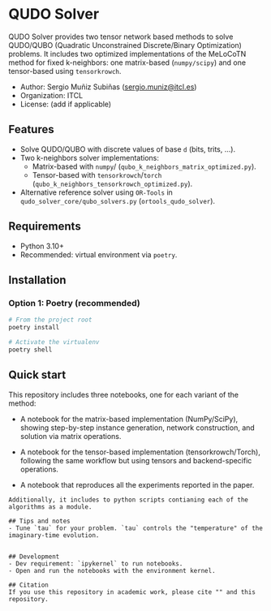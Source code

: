 # QUDO Solver

QUDO Solver provides two tensor network based methods to solve QUDO/QUBO (Quadratic Unconstrained Discrete/Binary Optimization) problems. It includes two optimized implementations of the MeLoCoTN method for fixed k-neighbors: one matrix-based (`numpy/scipy`) and one tensor-based using `tensorkrowch`.

- Author: Sergio Muñiz Subiñas (<sergio.muniz@itcl.es>)
- Organization: ITCL
- License: (add if applicable)

## Features
- Solve QUDO/QUBO with discrete values of base `d` (bits, trits, ...).
- Two k-neighbors solver implementations:
  - Matrix-based with `numpy`/ (`qubo_k_neighbors_matrix_optimized.py`).
  - Tensor-based with `tensorkrowch`/`torch` (`qubo_k_neighbors_tensorkrowch_optimized.py`).
- Alternative reference solver using `OR-Tools` in `qudo_solver_core/qubo_solvers.py` (`ortools_qudo_solver`).

## Requirements
- Python 3.10+
- Recommended: virtual environment via `poetry`.


## Installation

### Option 1: Poetry (recommended)
```bash
# From the project root
poetry install

# Activate the virtualenv
poetry shell
```
## Quick start

This repository includes three notebooks, one for each variant of the method:

- A notebook for the matrix-based implementation (NumPy/SciPy), showing step-by-step instance generation, network construction, and solution via matrix operations.

- A notebook for the tensor-based implementation (tensorkrowch/Torch), following the same workflow but using tensors and backend-specific operations.

- A notebook that reproduces all the experiments reported in the paper.
```
Additionally, it includes to python scripts contianing each of the algorithms as a module.

## Tips and notes
- Tune `tau` for your problem. `tau` controls the "temperature" of the imaginary-time evolution.


## Development
- Dev requirement: `ipykernel` to run notebooks.
- Open and run the notebooks with the environment kernel.

## Citation
If you use this repository in academic work, please cite "" and this repository.
